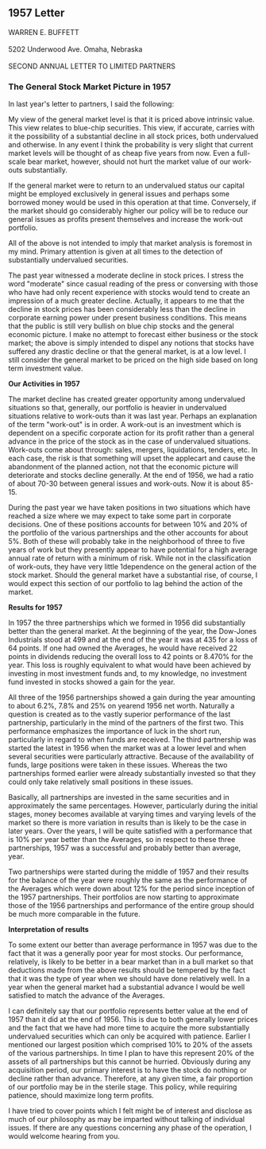 ## 1957 Letter
WARREN E. BUFFETT</br>	   	
5202 Underwood Ave. Omaha, Nebraska</br>	      	
SECOND ANNUAL LETTER TO LIMITED PARTNERS</br>	      	

### The General Stock Market Picture in 1957 

In last year's letter to partners, I said the following:</br>	

My view of the general market level is that it is priced above intrinsic value. This view relates to blue-chip
securities. This view, if accurate, carries with it the possibility of a substantial decline in all stock prices, both
undervalued and otherwise. In any event I think the probability is very slight that current market levels will be
thought of as cheap five years from now. Even a full-scale bear market, however, should not hurt the market
value of our work-outs substantially.</br>

If the general market were to return to an undervalued status our capital might be employed exclusively in
general issues and perhaps some borrowed money would be used in this operation at that time. Conversely, if
the market should go considerably higher our policy will be to reduce our general issues as profits present
themselves and increase the work-out portfolio.

All of the above is not intended to imply that market analysis is foremost in my mind. Primary attention is given
at all times to the detection of substantially undervalued securities.

The past year witnessed a moderate decline in stock prices. I stress the word "moderate" since casual reading of
the press or conversing with those who have had only recent experience with stocks would tend to create an
impression of a much greater decline. Actually, it appears to me that the decline in stock prices has been
considerably less than the decline in corporate earning power under present business conditions. This means that
the public is still very bullish on blue chip stocks and the general economic picture. I make no attempt to
forecast either business or the stock market; the above is simply intended to dispel any notions that stocks have
suffered any drastic decline or that the general market, is at a low level. I still consider the general market to be
priced on the high side based on long term investment value.

**Our Activities in 1957**

The market decline has created greater opportunity among undervalued situations so that, generally, our
portfolio is heavier in undervalued situations relative to work-outs than it was last year. Perhaps an explanation
of the term "work-out" is in order. A work-out is an investment which is dependent on a specific corporate
action for its profit rather than a general advance in the price of the stock as in the case of undervalued
situations. Work-outs come about through: sales, mergers, liquidations, tenders, etc. In each case, the risk is that
something will upset the applecart and cause the abandonment of the planned action, not that the economic
picture will deteriorate and stocks decline generally. At the end of 1956, we had a ratio of about 70-30 between
general issues and work-outs. Now it is about 85-15.

During the past year we have taken positions in two situations which have reached a size where we may expect
to take some part in corporate decisions. One of these positions accounts for between 10% and 20% of the
portfolio of the various partnerships and the other accounts for about 5%. Both of these will probably take in the
neighborhood of three to five years of work but they presently appear to have potential for a high average annual
rate of return with a minimum of risk. While not in the classification of work-outs, they have very little
1dependence on the general action of the stock market. Should the general market have a substantial rise, of
course, I would expect this section of our portfolio to lag behind the action of the market.

**Results for 1957**

In 1957 the three partnerships which we formed in 1956 did substantially better than the general market. At the
beginning of the year, the Dow-Jones Industrials stood at 499 and at the end of the year it was at 435 for a loss
of 64 points. If one had owned the Averages, he would have received 22 points in dividends reducing the overall
loss to 42 points or 8.470% for the year. This loss is roughly equivalent to what would have been achieved by
investing in most investment funds and, to my knowledge, no investment fund invested in stocks showed a gain
for the year.

All three of the 1956 partnerships showed a gain during the year amounting to about 6.2%, 7.8% and 25% on
yearend 1956 net worth. Naturally a question is created as to the vastly superior performance of the last
partnership, particularly in the mind of the partners of the first two. This performance emphasizes the
importance of luck in the short run, particularly in regard to when funds are received. The third partnership was
started the latest in 1956 when the market was at a lower level and when several securities were particularly
attractive. Because of the availability of funds, large positions were taken in these issues. Whereas the two
partnerships formed earlier were already substantially invested so that they could only take relatively small
positions in these issues.

Basically, all partnerships are invested in the same securities and in approximately the same percentages.
However, particularly during the initial stages, money becomes available at varying times and varying levels of
the market so there is more variation in results than is likely to be the case in later years. Over the years, I will
be quite satisfied with a performance that is 10% per year better than the Averages, so in respect to these three
partnerships, 1957 was a successful and probably better than average, year.

Two partnerships were started during the middle of 1957 and their results for the balance of the year were
roughly the same as the performance of the Averages which were down about 12% for the period since
inception of the 1957 partnerships. Their portfolios are now starting to approximate those of the 1956
partnerships and performance of the entire group should be much more comparable in the future.

**Interpretation of results**

To some extent our better than average performance in 1957 was due to the fact that it was a generally poor year
for most stocks. Our performance, relatively, is likely to be better in a bear market than in a bull market so that
deductions made from the above results should be tempered by the fact that it was the type of year when we
should have done relatively well. In a year when the general market had a substantial advance I would be well
satisfied to match the advance of the Averages.

I can definitely say that our portfolio represents better value at the end of 1957 than it did at the end of 1956.
This is due to both generally lower prices and the fact that we have had more time to acquire the more
substantially undervalued securities which can only be acquired with patience. Earlier I mentioned our largest
position which comprised 10% to 20% of the assets of the various partnerships. In time I plan to have this
represent 20% of the assets of all partnerships but this cannot be hurried. Obviously during any acquisition
period, our primary interest is to have the stock do nothing or decline rather than advance. Therefore, at any
given time, a fair proportion of our portfolio may be in the sterile stage. This policy, while requiring patience,
should maximize long term profits.

I have tried to cover points which I felt might be of interest and disclose as much of our philosophy as may be
imparted without talking of individual issues. If there are any questions concerning any phase of the operation, I
would welcome hearing from you.

